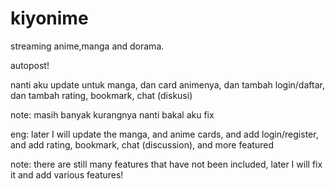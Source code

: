 # kiyonime
streaming anime,manga and dorama.

autopost!

nanti aku update untuk manga, dan card animenya, dan tambah login/daftar, dan tambah rating, bookmark, chat (diskusi)

note: masih banyak kurangnya nanti bakal aku fix

eng: later I will update the manga, and anime cards, and add login/register, and add rating, bookmark, chat (discussion), and more featured

note: there are still many features that have not been included, later I will fix it and add various features!
